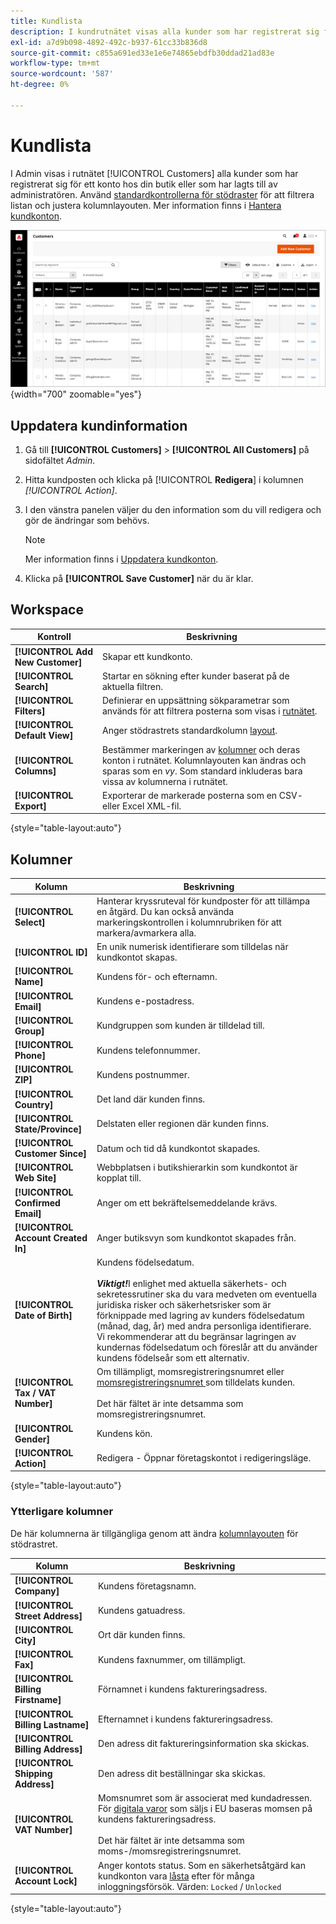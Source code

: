```yaml
---
title: Kundlista
description: I kundrutnätet visas alla kunder som har registrerat sig för ett konto hos din butik eller som har lagts till av administratören.
exl-id: a7d9b098-4892-492c-b937-61cc33b836d8
source-git-commit: c855a691ed33e1e6e74865ebdfb30ddad21ad83e
workflow-type: tm+mt
source-wordcount: '587'
ht-degree: 0%

---
```


# Kundlista

I Admin visas i rutnätet [!UICONTROL Customers] alla kunder som har registrerat sig för ett konto hos din butik eller som har lagts till av administratören. Använd [standardkontrollerna för stödraster](../getting-started/admin-grid-controls.md) för att filtrera listan och justera kolumnlayouten. Mer information finns i [Hantera kundkonton](../customers/manage-account.md).

![Kundlista](assets/customer-accounts-all-grid.png){width="700" zoomable="yes"}

## Uppdatera kundinformation

1. Gå till **[!UICONTROL Customers]** > **[!UICONTROL All Customers]** på sidofältet _Admin_.

1. Hitta kundposten och klicka på [!UICONTROL **Redigera**] i kolumnen _[!UICONTROL Action]_.

1. I den vänstra panelen väljer du den information som du vill redigera och gör de ändringar som behövs.

   >[!NOTE]
   >
   >Mer information finns i [Uppdatera kundkonton](../customers/update-account.md).

1. Klicka på **[!UICONTROL Save Customer]** när du är klar.

## Workspace

| Kontroll | Beskrivning |
| --- | --- |
| **[!UICONTROL Add New Customer]** | Skapar ett kundkonto. |
| **[!UICONTROL Search]** | Startar en sökning efter kunder baserat på de aktuella filtren. |
| **[!UICONTROL Filters]** | Definierar en uppsättning sökparametrar som används för att filtrera posterna som visas i [rutnätet](../getting-started/admin-grid-controls.md). |
| **[!UICONTROL Default View]** | Anger stödrastrets standardkolumn [layout](../getting-started/admin-grid-controls.md). |
| **[!UICONTROL Columns]** | Bestämmer markeringen av [kolumner](../getting-started/admin-grid-controls.md) och deras konton i rutnätet. Kolumnlayouten kan ändras och sparas som en _vy_. Som standard inkluderas bara vissa av kolumnerna i rutnätet. |
| **[!UICONTROL Export]** | Exporterar de markerade posterna som en CSV- eller Excel XML-fil. |

{style="table-layout:auto"}

## Kolumner

| Kolumn | Beskrivning |
| --- | --- |
| **[!UICONTROL Select]** | Hanterar kryssruteval för kundposter för att tillämpa en åtgärd. Du kan också använda markeringskontrollen i kolumnrubriken för att markera/avmarkera alla. |
| **[!UICONTROL ID]** | En unik numerisk identifierare som tilldelas när kundkontot skapas. |
| **[!UICONTROL Name]** | Kundens för- och efternamn. |
| **[!UICONTROL Email]** | Kundens e-postadress. |
| **[!UICONTROL Group]** | Kundgruppen som kunden är tilldelad till. |
| **[!UICONTROL Phone]** | Kundens telefonnummer. |
| **[!UICONTROL ZIP]** | Kundens postnummer. |
| **[!UICONTROL Country]** | Det land där kunden finns. |
| **[!UICONTROL State/Province]** | Delstaten eller regionen där kunden finns. |
| **[!UICONTROL Customer Since]** | Datum och tid då kundkontot skapades. |
| **[!UICONTROL Web Site]** | Webbplatsen i butikshierarkin som kundkontot är kopplat till. |
| **[!UICONTROL Confirmed Email]** | Anger om ett bekräftelsemeddelande krävs. |
| **[!UICONTROL Account Created In]** | Anger butiksvyn som kundkontot skapades från. |
| **[!UICONTROL Date of Birth]** | Kundens födelsedatum. <br><br>**_Viktigt!_**&#x200B;I enlighet med aktuella säkerhets- och sekretessrutiner ska du vara medveten om eventuella juridiska risker och säkerhetsrisker som är förknippade med lagring av kunders födelsedatum (månad, dag, år) med andra personliga identifierare. Vi rekommenderar att du begränsar lagringen av kundernas födelsedatum och föreslår att du använder kundens födelseår som ett alternativ. |
| **[!UICONTROL Tax / VAT Number]** | Om tillämpligt, momsregistreringsnumret eller [momsregistreringsnumret ](../stores-purchase/vat.md) som tilldelats kunden. <br/><br/>Det här fältet är inte detsamma som momsregistreringsnumret. |
| **[!UICONTROL Gender]** | Kundens kön. |
| **[!UICONTROL Action]** | Redigera - Öppnar företagskontot i redigeringsläge. |

{style="table-layout:auto"}

### Ytterligare kolumner

De här kolumnerna är tillgängliga genom att ändra [kolumnlayouten](../getting-started/admin-grid-controls.md) för stödrastret.

| Kolumn | Beskrivning |
| --- | --- |
| **[!UICONTROL Company]** | Kundens företagsnamn. |
| **[!UICONTROL Street Address]** | Kundens gatuadress. |
| **[!UICONTROL City]** | Ort där kunden finns. |
| **[!UICONTROL Fax]** | Kundens faxnummer, om tillämpligt. |
| **[!UICONTROL Billing Firstname]** | Förnamnet i kundens faktureringsadress. |
| **[!UICONTROL Billing Lastname]** | Efternamnet i kundens faktureringsadress. |
| **[!UICONTROL Billing Address]** | Den adress dit faktureringsinformation ska skickas. |
| **[!UICONTROL Shipping Address]** | Den adress dit beställningar ska skickas. |
| **[!UICONTROL VAT Number]** | Momsnumret som är associerat med kundadressen. För [digitala varor](../stores-purchase/taxes.md) som säljs i EU baseras momsen på kundens faktureringsadress. <br/><br/>Det här fältet är inte detsamma som moms-/momsregistreringsnumret. |
| **[!UICONTROL Account Lock]** | Anger kontots status. Som en säkerhetsåtgärd kan kundkonton vara [låsta](../customers/password-options.md) efter för många inloggningsförsök. Värden: `Locked` / `Unlocked` |

{style="table-layout:auto"}
